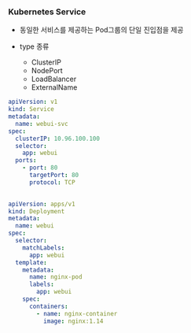 ### Kubernetes Service

- 동일한 서비스를 제공하는 Pod그룹의 단일 진입점을 제공

- type 종류
  - ClusterIP
  - NodePort
  - LoadBalancer
  - ExternalName
  
```yaml
apiVersion: v1
kind: Service
metadata:
  name: webui-svc
spec:
  clusterIP: 10.96.100.100
  selector:
    app: webui
  ports:
    - port: 80
      targetPort: 80
      protocol: TCP
      
```

```yaml
apiVersion: apps/v1
kind: Deployment
metadata:
  name: webui
spec:
  selector:
    matchLabels:
      app: webui
  template:
    metadata:
      name: nginx-pod
      labels:
        app: webui
    spec:
      containers:
        - name: nginx-container
          image: nginx:1.14
```